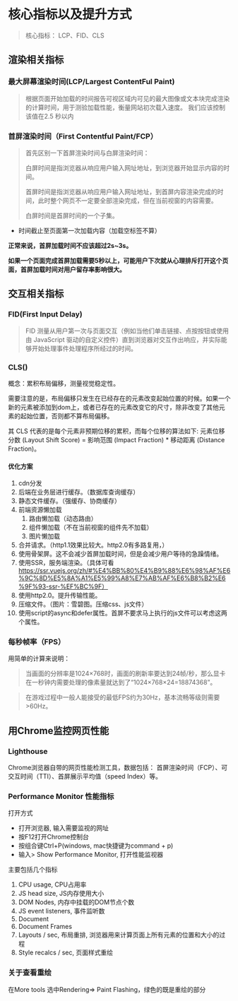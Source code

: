 # 核心指标以及提升方式
> 核心指标： LCP、FID、CLS
## 渲染相关指标
### 最大屏幕渲染时间(LCP/Largest ContentFul Paint)
> 根据页面开始加载的时间报告可视区域内可见的最大图像或文本块完成渲染的计算时间，用于测验加载性能，衡量网站初次载入速度。 我们应该控制该值在2.5 秒以内
### 首屏渲染时间（First Contentful Paint/FCP）
> 首先区别一下首屏渲染时间与白屏渲染时间：
> 
> 白屏时间是指浏览器从响应用户输入网址地址，到浏览器开始显示内容的时间。
> 
> 首屏时间是指浏览器从响应用户输入网址地址，到首屏内容渲染完成的时间，此时整个网页不一定要全部渲染完成，但在当前视窗的内容需要。
> 
> 白屏时间是首屏时间的一个子集。

- 时间截止至页面第一次加载内容（加载空标签不算）

**正常来说，首屏加载时间不应该超过2s~3s。**

**如果一个页面完成首屏加载需要5秒以上，可能用户下次就从心理排斥打开这个页面，首屏加载时间对用户留存率影响很大。**

## 交互相关指标
### FID(First Input Delay)
> FID 测量从用户第一次与页面交互（例如当他们单击链接、点按按钮或使用由 JavaScript 驱动的自定义控件）直到浏览器对交互作出响应，并实际能够开始处理事件处理程序所经过的时间。

### CLS()
概念：累积布局偏移，测量视觉稳定性。

需要注意的是，布局偏移只发生在已经存在的元素改变起始位置的时候。如果一个新的元素被添加到dom上，或者已存在的元素改变它的尺寸，除非改变了其他元素的起始位置，否则都不算布局偏移。

其 CLS 代表的是每个元素非预期位移的累积，而每个位移的算法如下: 元素位移分数 (Layout Shift Score) = 影响范围 (Impact Fraction) * 移动距离 (Distance Fraction)。
#### 优化方案
1. cdn分发
2. 后端在业务层进行缓存。（数据库查询缓存）
3. 静态文件缓存。（强缓存、协商缓存）
4. 前端资源懒加载
   1. 路由懒加载（动态路由）
   2. 组件懒加载（不在当前视窗的组件先不加载）
   3. 图片懒加载
5. 合并请求。（http1.1效果比较大。http2.0有多路复用，）
6. 使用骨架屏。这不会减少首屏加载时间，但是会减少用户等待的急躁情绪。
7. 使用SSR，服务端渲染。（具体可看 https://ssr.vuejs.org/zh/#%E4%BB%80%E4%B9%88%E6%98%AF%E6%9C%8D%E5%8A%A1%E5%99%A8%E7%AB%AF%E6%B8%B2%E6%9F%93-ssr-%EF%BC%9F）
8. 使用http2.0。提升传输性能。
9. 压缩文件。（图片：雪碧图。压缩css、js文件）
10. 使用script的async和defer属性。首屏不要求马上执行的js文件可以考虑这两个属性。


### 每秒帧率（FPS）
用简单的计算来说明：
>当画面的分辨率是1024×768时，画面的刷新率要达到24帧/秒，那么显卡在一秒钟内需要处理的像素量就达到了“1024×768×24=18874368”。

>在游戏过程中一般人能接受的最低FPS约为30Hz，基本流畅等级则需要>60Hz。

## 用Chrome监控网页性能
### Lighthouse
Chrome浏览器自带的网页性能检测工具，数据包括：
首屏渲染时间（FCP）、可交互时间（TTI）、首屏展示平均值（speed Index）等。

### Performance Monitor 性能指标
打开方式
- 打开浏览器, 输入需要监视的网址
- 按F12打开Chrome控制台
- 按组合键Ctrl+P(windows, mac快捷键为command + p)
- 输入> Show Performance Monitor, 打开性能监视器

主要包括几个指标
1. CPU usage, CPU占用率
1. JS head size, JS内存使用大小
1. DOM Nodes, 内存中挂载的DOM节点个数
1. JS event listeners, 事件监听数
1. Document
1. Document Frames
1. Layouts / sec, 布局重排, 浏览器用来计算页面上所有元素的位置和大小的过程
1. Style recalcs / sec, 页面样式重绘

### 关于查看重绘
在More tools 选中Rendering=> Paint Flashing，绿色的既是重绘的部分
